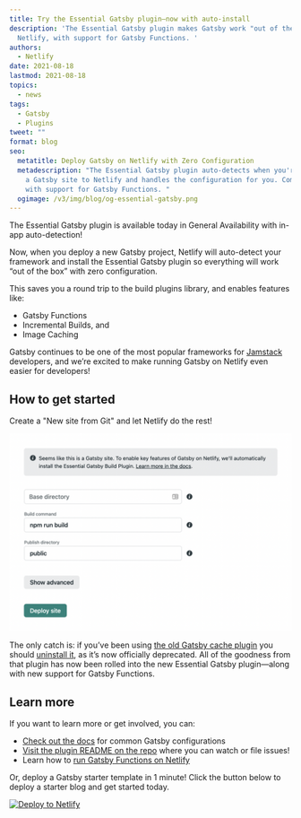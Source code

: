 ```yaml
---
title: Try the Essential Gatsby plugin—now with auto-install
description: 'The Essential Gatsby plugin makes Gatsby work "out of the box" on
  Netlify, with support for Gatsby Functions. '
authors:
  - Netlify
date: 2021-08-18
lastmod: 2021-08-18
topics:
  - news
tags:
  - Gatsby
  - Plugins
tweet: ""
format: blog
seo:
  metatitle: Deploy Gatsby on Netlify with Zero Configuration
  metadescription: "The Essential Gatsby plugin auto-detects when you're deploying
    a Gatsby site to Netlify and handles the configuration for you. Complete
    with support for Gatsby Functions. "
  ogimage: /v3/img/blog/og-essential-gatsby.png
---
```

The Essential Gatsby plugin is available today in General Availability with in-app auto-detection! 

Now, when you deploy a new Gatsby project, Netlify will auto-detect your framework and install the Essential Gatsby plugin so everything will work “out of the box” with zero configuration. 

This saves you a round trip to the build plugins library, and enables features like:

* Gatsby Functions
* Incremental Builds, and
* Image Caching

Gatsby continues to be one of the most popular frameworks for [Jamstack](https://www.netlify.com/jamstack/) developers, and we’re excited to make running Gatsby on Netlify even easier for developers!

## How to get started

Create a "New site from Git" and let Netlify do the rest!

![Screenshot of Netlify app reads: Seems like this is a Gatsby site. To enable key features of Gatsby on Netlify, we'll automatically install the Essential Gatsby Build Plugin. ](/v3/img/blog/gatsby-site-autodetection.png "Netlify auto-detects Gatsby and installs the Essential Gatsby plugin. ")

The only catch is: if you’ve been using [the old Gatsby cache plugin](https://www.gatsbyjs.com/plugins/gatsby-plugin-netlify-cache/) you should [uninstall it](https://docs.netlify.com/configure-builds/build-plugins/#remove-a-plugin), as it’s now officially deprecated. All of the goodness from that plugin has now been rolled into the new Essential Gatsby plugin—along with new support for Gatsby Functions.

## Learn more

If you want to learn more or get involved, you can:

* [Check out the docs](https://docs.netlify.com/configure-builds/common-configurations/gatsby/#netlify-integration) for common Gatsby configurations
* [Visit the plugin README on the repo](https://github.com/netlify/netlify-plugin-gatsby#readme) where you can watch or file issues!
* Learn how to [run Gatsby Functions on Netlify](https://www.netlify.com/blog/2021/06/03/how-to-enable-gatsby-functions-on-netlify/)

Or, deploy a Gatsby starter template in 1 minute! Click the button below to deploy a starter blog and get started today.

[![Deploy to Netlify](https://www.netlify.com/img/deploy/button.svg)](https://app.netlify.com/start/deploy?repository=https://github.com/gatsbyjs/gatsby-starter-blog)

